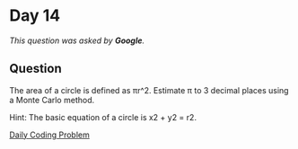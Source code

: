 # Day 14

*This question was asked by **Google**.*

## Question

The area of a circle is defined as πr^2. Estimate π to 3 decimal places using a Monte Carlo method.

Hint: The basic equation of a circle is x2 + y2 = r2.


[Daily Coding Problem](https://dailycodingproblem.com/)

